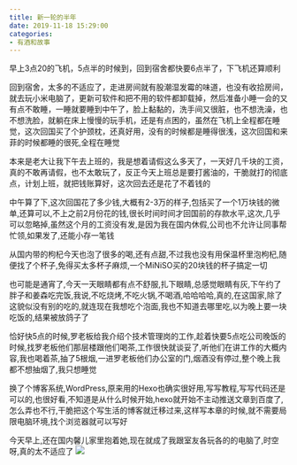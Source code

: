 ```yaml
---
title: 新一轮的半年
date: 2019-11-18 15:29:00
categories: 
- 有酒和故事
---
```


早上3点20的飞机，5点半的时候到，回到宿舍都快要6点半了，下飞机还算顺利

回到宿舍，太多的不适应了，走进房间就有股潮湿发霉的味道，也没有收拾房间，就去玩小米电脑了，更新可软件和把不用的软件都卸载掉，然后准备小睡一会的又有点不敢睡，一睡就要睡到中午了，脸上黏黏的，洗手间又很脏，也不想洗澡，也不想洗脸，就躺在床上慢慢的玩手机，还是有点困的，虽然在飞机上全程都在睡觉，这次回国买了个护颈枕，还真好用，没有的时候都是睡得很浅，这次回国和来菲的时候都睡的很死,全程在睡觉

本来是老大让我下午去上班的，我是想着请假这么多天了，一天好几千块的工资，真的不敢再请假，也不太敢玩了，反正今天上班总是要打酱油的，干脆就打的彻底点，计划上班，就把钱账算好，这次回去还是花了不着钱的

中午算了下,这次回国花了多少钱,大概有2-3万的样子,包括买了一个1万块钱的微单,还算可以,不上之前2月份花的钱,很长时间时间才回国前的存款水平,这次,几乎可以忽略掉,虽然这个月的工资没有发,是因为我在国内休假,公司也不允许让同事帮忙领,如果发了,还能小存一笔钱

从国内带的枸杞今天也泡了很多的喝,还有点甜,不过我也没有用保温杯里泡枸杞,随便找了个杯子,免得买太多杯子麻烦,一个MiNiSO买的20块钱的杯子搞定一切

也可能是通宵了,今天一天眼睛都有点不舒服,扎下眼睛,总感觉眼睛有灰,下午约了胖子和姜森吃完饭,我说,不吃烧烤,不吃火锅,不喝酒,哈哈哈哈,真的,在这国家,除了这貌似没有别的吃的,就连现在我想吃个泡面,我也不知道去哪里吃,以为晚上要一块吃饭的,结果被放鸽子了

恰好快5点的时候,罗老板给我介绍个技术管理岗的工作,趁着快要5点吃公司晚饭的时候,找罗老板他们那层楼跟他们喝茶,工作很快就谈妥了,听他们在讲工作的大概内容,我也喝着茶,抽了5根烟,一进罗老板他们办公室的门,烟酒没有停过,整个晚上我都不想抽烟了,我只想睡觉

换了个博客系统,WordPress,原来用的Hexo也确实很好用,写写教程,写写代码还是可以的,也很好看,不知道是从什么时候开始,hexo就开始不主动推送文章到百度了,怎么弄也不行,干脆把这个写生活的博客就迁移过来,这样写本章的时候,就不需要局限电脑环境,找个浏览器就可以写好

今天早上,还在国内馨儿家里抱着她,现在就成了我跟室友各玩各的的电脑了,时空呀,真的太不适应了
![](https://blog-anthony.s3-ap-northeast-1.amazonaws.com/blog/copy_20201213152458.jpeg)